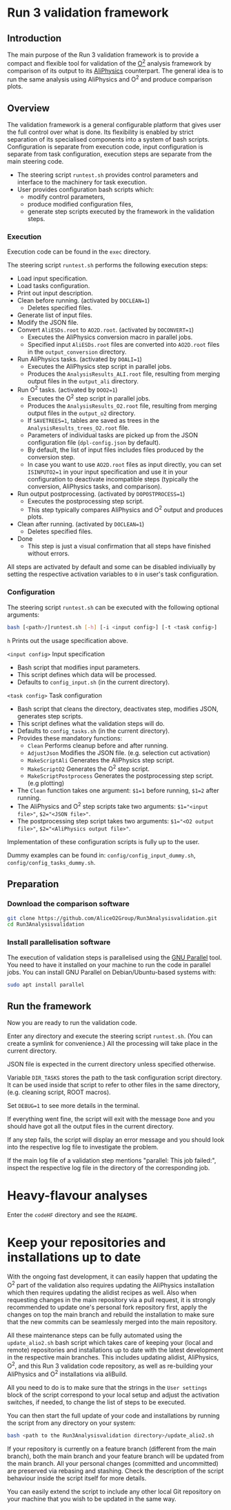 # Run 3 validation framework

## Introduction

The main purpose of the Run 3 validation framework is to provide a compact and flexible tool for validation of the
[O<sup>2</sup>](https://github.com/AliceO2Group/AliceO2) analysis framework by comparison of its output to its
[AliPhysics](https://github.com/alisw/AliPhysics) counterpart.
The general idea is to run the same analysis using AliPhysics and O<sup>2</sup> and produce comparison plots.

## Overview

The validation framework is a general configurable platform that gives user the full control over what is done.
Its flexibility is enabled by strict separation of its specialised components into a system of bash scripts.
Configuration is separate from execution code, input configuration is separate from task configuration, execution steps are separate from the main steering code.

 * The steering script `runtest.sh` provides control parameters and interface to the machinery for task execution.
 * User provides configuration bash scripts which:
   * modify control parameters,
   * produce modified configuration files,
   * generate step scripts executed by the framework in the validation steps.

### Execution

Execution code can be found in the `exec` directory.

The steering script `runtest.sh` performs the following execution steps:
 * Load input specification.
 * Load tasks configuration.
 * Print out input description.
 * Clean before running. (activated by `DOCLEAN=1`)
   * Deletes specified files.
 * Generate list of input files.
 * Modify the JSON file.
 * Convert `AliESDs.root` to `AO2D.root`. (activated by `DOCONVERT=1`)
   * Executes the AliPhysics conversion macro in parallel jobs.
   * Specified input `AliESDs.root` files are converted into `AO2D.root` files in the `output_conversion` directory.
 * Run AliPhysics tasks. (activated by `DOALI=1`)
   * Executes the AliPhysics step script in parallel jobs.
   * Produces the `AnalysisResults_ALI.root` file, resulting from merging output files in the `output_ali` directory.
 * Run O<sup>2</sup> tasks. (activated by `DOO2=1`)
   * Executes the O<sup>2</sup> step script in parallel jobs.
   * Produces the `AnalysisResults_O2.root` file, resulting from merging output files in the `output_o2` directory.
   * If `SAVETREES=1`, tables are saved as trees in the `AnalysisResults_trees_O2.root` file.
   * Parameters of individual tasks are picked up from the JSON configuration file (`dpl-config.json` by default).
   * By default, the list of input files includes files produced by the conversion step.
   * In case you want to use `AO2D.root` files as input directly, you can set `ISINPUTO2=1` in your input specification
     and use it in your configuration to deactivate incompatible steps (typically the conversion, AliPhysics tasks, and comparison).
 * Run output postprocessing. (activated by `DOPOSTPROCESS=1`)
   * Executes the postprocessing step script.
   * This step typically compares AliPhysics and O<sup>2</sup> output and produces plots.
 * Clean after running. (activated by `DOCLEAN=1`)
   * Deletes specified files.
 * Done
   * This step is just a visual confirmation that all steps have finished without errors.

All steps are activated by default and some can be disabled indiviually by setting the respective activation variables to `0` in user's task configuration.

### Configuration

The steering script `runtest.sh` can be executed with the following optional arguments:

```bash
bash [<path>/]runtest.sh [-h] [-i <input config>] [-t <task config>]
```

`h` Prints out the usage specification above.

`<input config>` Input specification
 * Bash script that modifies input parameters.
 * This script defines which data will be processed.
 * Defaults to `config_input.sh` (in the current directory).

`<task config>` Task configuration
 * Bash script that cleans the directory, deactivates step, modifies JSON, generates step scripts.
 * This script defines what the validation steps will do.
 * Defaults to `config_tasks.sh` (in the current directory).
 * Provides these mandatory functions:
   * `Clean` Performs cleanup before and after running.
   * `AdjustJson`             Modifies the JSON file. (e.g. selection cut activation)
   * `MakeScriptAli`          Generates the AliPhysics step script.
   * `MakeScriptO2`           Generates the O<sup>2</sup> step script.
   * `MakeScriptPostprocess`  Generates the postprocessing step script. (e.g plotting)
 * The `Clean` function takes one argument: `$1=1` before running, `$1=2` after running.
 * The AliPhysics and O<sup>2</sup> step scripts take two arguments: `$1="<input file>"`, `$2="<JSON file>"`.
 * The postprocessing step script takes two arguments: `$1="<O2 output file>"`, `$2="<AliPhysics output file>"`.

Implementation of these configuration scripts is fully up to the user.

Dummy examples can be found in: `config/config_input_dummy.sh`, `config/config_tasks_dummy.sh`.

## Preparation

### Download the comparison software

```bash
git clone https://github.com/AliceO2Group/Run3Analysisvalidation.git
cd Run3Analysisvalidation
```

### Install parallelisation software

The execution of validation steps is parallelised using the [GNU Parallel](https://www.gnu.org/software/parallel/) tool.
You need to have it installed on your machine to run the code in parallel jobs.
You can install GNU Parallel on Debian/Ubuntu-based systems with:

```bash
sudo apt install parallel
```

## Run the framework

Now you are ready to run the validation code.

Enter any directory and execute the steering script `runtest.sh`.
(You can create a symlink for convenience.)
All the processing will take place in the current directory.

JSON file is expected in the current directory unless specified otherwise.

Variable `DIR_TASKS` stores the path to the task configuration script directory.
It can be used inside that script to refer to other files in the same directory, (e.g. cleaning script, ROOT macros).

Set `DEBUG=1` to see more details in the terminal.

If everything went fine, the script will exit with the message `Done` and you should have got all the output files in the current directory.

If any step fails, the script will display an error message and you should look into the respective log file to investigate the problem.

If the main log file of a validation step mentions "parallel: This job failed:", inspect the respective log file in the directory of the corresponding job.

# Heavy-flavour analyses

Enter the `codeHF` directory and see the `README`.

# Keep your repositories and installations up to date

With the ongoing fast development, it can easily happen that updating the O<sup>2</sup> part of the validation
also requires updating the AliPhysics installation which then requires updating the alidist recipes as well.
Also when requesting changes in the main repository via a pull request, it is strongly recommended to update one's personal fork repository first,
apply the changes on top the main branch and rebuild the installation to make sure that the new commits can be seamlessly merged into the main repository.

All these maintenance steps can be fully automated using the `update_alio2.sh` bash script which takes care of keeping your (local and remote) repositories
and installations up to date with the latest development in the respective main branches.
This includes updating alidist, AliPhysics, O<sup>2</sup>, and this Run 3 validation code repository, as well as re-building your AliPhysics and O<sup>2</sup> installations via aliBuild.

All you need to do is to make sure that the strings in the `User settings` block of the script correspond to your local setup and
adjust the activation switches, if needed, to change the list of steps to be executed.

You can then start the full update of your code and installations by running the script from any directory on your system:
```bash
bash <path to the Run3Analysisvalidation directory>/update_alio2.sh
```

If your repository is currently on a feature branch (different from the main branch), both the main branch and your feature branch will be updated from the main branch.
All your personal changes (committed and uncommitted) are preserved via rebasing and stashing.
Check the description of the script behaviour inside the script itself for more details.

You can easily extend the script to include any other local Git repository on your machine that you wish to be updated in the same way.
